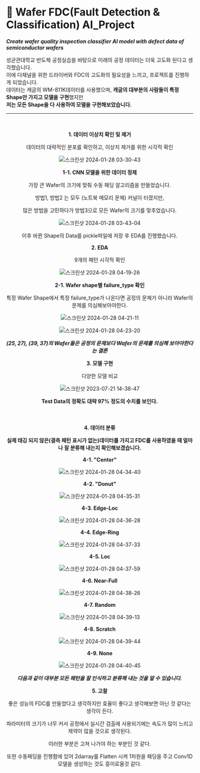 # 🔬 Wafer FDC(Fault Detection & Classification) AI_Project
***Create wafer quality inspection classifier AI model with defect data of semiconductor wafers***

성균관대학교 반도체 공정실습을 바탕으로 미래의 공정 데이터는 더욱 고도화 된다고 생각했습니다.
<br />
이에 다채널을 위한 드라이버와 FDC의 고도화의 필요성을 느끼고, 프로젝트를 진행하게 되었습니다.
<br />
데이터는 캐글의 WM-811K데이터를 사용했으며, **캐글의 대부분의 사람들이 특정 Shape만 가지고 모델을 구현**했지만
<br />
**저는 모든 Shape을 다 사용하여 모델을 구현해보았습니다.**

---

<br />

<div align="center">

**1. 데이터 이상치 확인 및 제거**

 데이터의 대략적인 분포를 확인하고, 이상치 제거를 위한 시각적 확인

![스크린샷 2024-01-28 03-30-43](https://github.com/jmlee99/AI_Project/assets/98507134/8b09c64a-aacc-442d-b7f8-ad874edf9248)

**1-1. CNN 모델을 위한 데이터 정제**

 가장 큰 Wafer의 크기에 맞춰 수동 패딩 알고리즘을 만들었습니다.

 방법1, 방법2 는 모두 (노트북 메모리 문제) 커널이 터졌지만,
 
 많은 방법을 고민하다가 방법3으로 모든 Wafer의 크기를 맞추었습니다.

![스크린샷 2024-01-28 03-43-04](https://github.com/jmlee99/AI_Project/assets/98507134/773a789d-e8b7-4768-a437-5b7f3ed89d1f)

 이후 바뀐 Shape의 Data를 pickle파일에 저장 후 EDA를 진행했습니다.

**2. EDA**

 9개의 패턴 시각적 확인

![스크린샷 2024-01-28 04-19-26](https://github.com/jmlee99/AI_Project/assets/98507134/58f45460-c52c-4047-9951-87211f6b8471)


**2-1. Wafer shape별 failure_type 확인**

 특정 Wafer Shape에서 특정 failure_type가 나온다면 공정의 문제가 아니라 Wafer의 문제를 의심해보아야한다.

![스크린샷 2024-01-28 04-21-11](https://github.com/jmlee99/AI_Project/assets/98507134/81e1c4b5-f7ca-44ae-b5f3-1c87ad6ac6fe)

![스크린샷 2024-01-28 04-23-20](https://github.com/jmlee99/AI_Project/assets/98507134/56485818-e9ad-418c-bbc3-0f78498addaf)

***(25, 27), (39, 37)의 Wafer들은 공정의 문제보다 Wafer의 문제를 의심해 보아야한다는 결론***

**3. 모델 구현**

 다양한 모델 비교

![스크린샷 2023-07-21 14-38-47](https://github.com/jmlee99/AI_Project/assets/98507134/6a4643c8-f2c0-43e7-a891-cbee530292a5)

**Test Data의 정확도 대략 97% 정도의 수치를 보인다.**
<br/>
<br/>
<br/>
<br/>
**4. 데이터 분류**

 **실제 태깅 되지 않은(결측 패턴 표시가 없는)데이터를 가지고 FDC를 사용하였을 때 얼마나 잘 분류해 내는지 확인해보겠습니다.**

**4-1. "Center"**

![스크린샷 2024-01-28 04-34-40](https://github.com/jmlee99/AI_Project/assets/98507134/bbf9c5c1-7691-4965-ab23-c37a47bcbc65)

**4-2. "Donut"**

![스크린샷 2024-01-28 04-35-31](https://github.com/jmlee99/AI_Project/assets/98507134/c67ac0e3-3749-4271-a5d0-e324721a9044)

**4-3. Edge-Loc**

![스크린샷 2024-01-28 04-36-28](https://github.com/jmlee99/AI_Project/assets/98507134/883ba673-2e54-4e26-a40f-998468b1771a)


**4-4. Edge-Ring**

![스크린샷 2024-01-28 04-37-33](https://github.com/jmlee99/AI_Project/assets/98507134/90c60f82-2353-4db8-b3a7-57ac821d2f71)

**4-5. Loc**

![스크린샷 2024-01-28 04-37-59](https://github.com/jmlee99/AI_Project/assets/98507134/8cfde7eb-335a-47e8-a189-9a26fe941d08)

**4-6. Near-Full**

![스크린샷 2024-01-28 04-38-26](https://github.com/jmlee99/AI_Project/assets/98507134/22af0ef2-437b-4cba-aa92-abac180a0721)

**4-7. Random**

![스크린샷 2024-01-28 04-39-13](https://github.com/jmlee99/AI_Project/assets/98507134/936b6f72-f8ee-4629-aa5a-27c9468b3202)

**4-8. Scratch**

![스크린샷 2024-01-28 04-39-44](https://github.com/jmlee99/AI_Project/assets/98507134/d7a03f54-a4c2-4db4-a30b-561ce31f1fea)

**4-9. None**

![스크린샷 2024-01-28 04-40-45](https://github.com/jmlee99/AI_Project/assets/98507134/fbaef96e-167b-4848-8593-8af26c3ea2a0)

***다음과 같이 대부분 모든 패턴을 잘 인식하고 분류해 내는 것을 알 수 있습니다.***


**5. 고찰**

좋은 성능의 FDC를 만들었다고 생각하지만 효율이 좋다고 생각해보면 아닌 것 같다는 생각이 든다.

파라미터의 크기가 너무 커서 공정에서 실시간 검출에 사용되기에는 속도가 많이 느리고 제약이 많을 것으로 생각된다.

이러한 부분은 고쳐 나가야 하는 부분인 것 같다.

또한 수동패딩을 진행함에 있어 2darray를 Flatten 시켜 1차원을 패딩을 주고 Conv1D 모델을 생성하는 것도 흥미로울것 같다.

</div>

